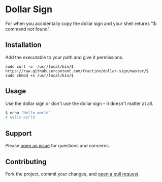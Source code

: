 Dollar Sign
=============================

For when you accidentally copy the dollar sign and your shell returns "$: command not found".

## Installation

Add the executable to your path and give it permissions.

```
sudo curl -o  /usr/local/bin/$ https://raw.githubusercontent.com/fraction/dollar-sign/master/$
sudo chmod +x /usr/local/bin/$
```

## Usage

Use the dollar sign or don't use the dollar sign – it doesn't matter at all.

```sh
$ echo "Hello world"
# Hello world
```

## Support

Please [open an issue](https://github.com/fraction/dollar-sign/new) for questions and concerns.

## Contributing

Fork the project, commit your changes, and [open a pull request](https://github.com/fraction/dollar-sign/compare/).
